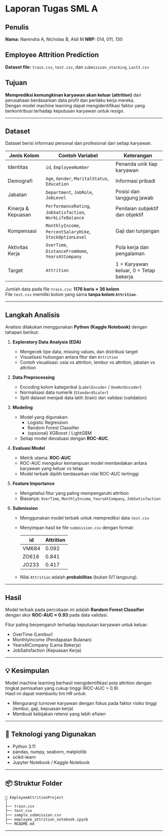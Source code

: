 # Laporan Tugas SML A
## Penulis
**Nama:** Narendra A, Nicholas B, Aldi M 
**NRP:** 014, 011, 130

## Employee Attrition Prediction
**Dataset file:** `train.csv`, `test.csv`, dan `submission_stacking_Last3.csv`

## Tujuan
**Memprediksi kemungkinan karyawan akan keluar (attrition)** dari perusahaan berdasarkan data profil dan perilaku kerja mereka.  
Dengan model machine learning dapat mengidentifikasi faktor yang berkontribusi terhadap keputusan karyawan untuk resign.

---

## Dataset
Dataset berisi informasi personal dan profesional dari setiap karyawan.

| Jenis Kolom        | Contoh Variabel                                           | Keterangan                              |
|--------------------|-----------------------------------------------------------|-----------------------------------------|
| Identitas          | `id`, `EmployeeNumber`                                    | Penanda unik tiap karyawan              |
| Demografi          | `Age`, `Gender`, `MaritalStatus`, `Education`             | Informasi pribadi                       |
| Jabatan            | `Department`, `JobRole`, `JobLevel`                       | Posisi dan tanggung jawab               |
| Kinerja & Kepuasan | `PerformanceRating`, `JobSatisfaction`, `WorkLifeBalance` | Penilaian subjektif dan objektif        |
| Kompensasi         | `MonthlyIncome`, `PercentSalaryHike`, `StockOptionLevel`  | Gaji dan tunjangan                      |
| Aktivitas Kerja    | `OverTime`, `DistanceFromHome`, `YearsAtCompany`          | Pola kerja dan pengalaman               |
| Target             | `Attrition`                                               | 1 = Karyawan keluar, 0 = Tetap bekerja  |

Jumlah data pada file `train.csv`: **1176 baris × 36 kolom**  
File `test.csv` memiliki kolom yang sama **tanpa kolom `Attrition`**.

---

## Langkah Analisis
Analisis dilakukan menggunakan **Python (Kaggle Notebook)** dengan tahapan berikut:

1. **Exploratory Data Analysis (EDA)**  
   - Mengecek tipe data, missing values, dan distribusi target  
   - Visualisasi hubungan antara fitur dan `Attrition`  
   - Contoh visualisasi: usia vs attrition, lembur vs attrition, jabatan vs attrition

2. **Data Preprocessing**  
   - Encoding kolom kategorikal (`LabelEncoder` / `OneHotEncoder`)  
   - Normalisasi data numerik (`StandardScaler`)  
   - Split dataset menjadi data latih (train) dan validasi (validation)

3. **Modeling**  
   - Model yang digunakan:
     - Logistic Regression
     - Random Forest Classifier
     - (opsional) XGBoost / LightGBM
   - Setiap model dievaluasi dengan **ROC-AUC**.

4. **Evaluasi Model**  
   - Metrik utama: **ROC-AUC**  
   - ROC-AUC mengukur kemampuan model membedakan antara karyawan yang keluar vs tetap  
   - Model terbaik dipilih berdasarkan nilai ROC-AUC tertinggi

5. **Feature Importance**  
   - Mengetahui fitur yang paling mempengaruhi attrition  
   - Biasanya: `OverTime`, `MonthlyIncome`, `YearsAtCompany`, `JobSatisfaction`

6. **Submission**  
   - Menggunakan model terbaik untuk memprediksi data `test.csv`  
   - Menyimpan hasil ke file `submission.csv` dengan format:

     | id    | Attrition |
     |-------|-----------|
     | VM684 | 0.092     |
     | ZO618 | 0.841     |
     | JO233 | 0.417     |

   - Nilai `Attrition` adalah **probabilitas** (bukan 0/1 langsung).

---

## Hasil
Model terbaik pada percobaan ini adalah **Random Forest Classifier**  
dengan skor **ROC-AUC ≈ 0.93** pada data validasi.

Fitur paling berpengaruh terhadap keputusan karyawan untuk keluar:
- OverTime (Lembur)
- MonthlyIncome (Pendapatan Bulanan)
- YearsAtCompany (Lama Bekerja)
- JobSatisfaction (Kepuasan Kerja)

---

## 💡 Kesimpulan
Model machine learning berhasil mengidentifikasi pola attrition dengan tingkat pemisahan yang cukup tinggi (ROC-AUC > 0.9).  
Hasil ini dapat membantu tim HR untuk:
- Mengurangi turnover karyawan dengan fokus pada faktor risiko tinggi (lembur, gaji, kepuasan kerja)
- Membuat kebijakan retensi yang lebih efisien

---

## 🧠 Teknologi yang Digunakan
- Python 3.11  
- pandas, numpy, seaborn, matplotlib  
- scikit-learn  
- Jupyter Notebook / Kaggle Notebook  

---

## 📦 Struktur Folder
```
📁 EmployeeAttritionProject
│
├── train.csv
├── test.csv
├── sample_submission.csv
├── employee_attrition_notebook.ipynb
└── README.md
```

---
